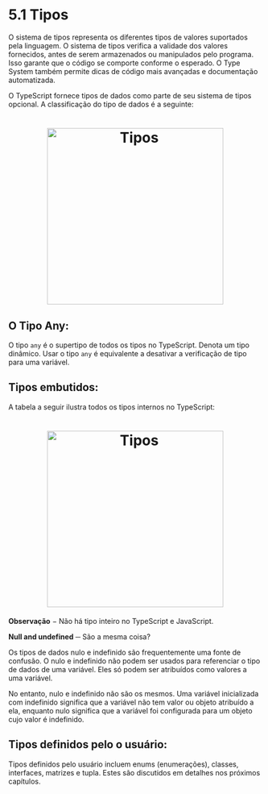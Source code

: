 # 5.1 Tipos

O sistema de tipos representa os diferentes tipos de valores suportados pela linguagem. O sistema de tipos verifica a validade dos valores fornecidos, antes de serem armazenados ou manipulados pelo programa. Isso garante que o código se comporte conforme o esperado. O Type System também permite dicas de código mais avançadas e documentação automatizada.

O TypeScript fornece tipos de dados como parte de seu sistema de tipos opcional. A classificação do tipo de dados é a seguinte:
<h1 align="center">
  <img src="https://i.imgur.com/xadSBIF.png" alt="Tipos" width="350">
</h1>

## O Tipo Any:

O tipo `any` é o supertipo de todos os tipos no TypeScript. Denota um tipo dinâmico. Usar o tipo `any` é equivalente a desativar a verificação de tipo para uma variável.

## Tipos embutidos:

A tabela a seguir ilustra todos os tipos internos no TypeScript:
<h1 align="center">
  <img src="https://i.imgur.com/QUB99vs.png" alt="Tipos" width="350">
</h1>

**Observação** − Não há tipo inteiro no TypeScript e JavaScript.

**Null and undefined** ─ São a mesma coisa?

Os tipos de dados nulo e indefinido são frequentemente uma fonte de confusão. O nulo e indefinido não podem ser usados para referenciar o tipo de dados de uma variável. Eles só podem ser atribuídos como valores a uma variável.

No entanto, nulo e indefinido não são os mesmos. Uma variável inicializada com indefinido significa que a variável não tem valor ou objeto atribuído a ela, enquanto nulo significa que a variável foi configurada para um objeto cujo valor é indefinido.

## Tipos definidos pelo o usuário:

Tipos definidos pelo usuário incluem enums (enumerações), classes, interfaces, matrizes e tupla. Estes são discutidos em detalhes nos próximos capítulos.